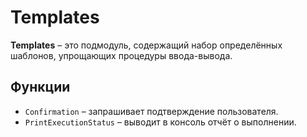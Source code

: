 # Templates
**Templates** – это подмодуль, содержащий набор определённых шаблонов, упрощающих процедуры ввода-вывода.

## Функции
* `Confirmation` – запрашивает подтверждение пользователя.
* `PrintExecutionStatus` – выводит в консоль отчёт о выполнении.

